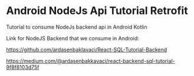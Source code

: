 # Android NodeJs Api Tutorial Retrofit
 Tutorial to consume NodeJs backend api in Android Kotlin

Link for NodeJS Backend that we consume in Android:

https://github.com/ardasenbaklavaci/React-SQL-Tutorial-Backend

https://medium.com/@ardasenbakkavaci/react-backend-sql-tutorial-9f8f8103d75f
